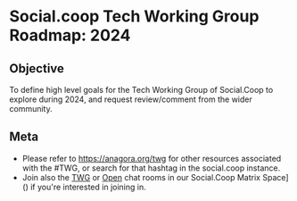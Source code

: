# Social.coop Tech Working Group Roadmap: 2024

## Objective
To define high level goals for the Tech Working Group of Social.Coop to explore during 2024, and request review/comment from the wider community.

## Meta
- Please refer to https://anagora.org/twg for other resources associated with the #TWG, or search for that hashtag in the social.coop instance.
- Join also the [TWG](https://matrix.to/#/#SocialCoop:matrix.org) or [Open](https://matrix.to/#/#SocialCoop:matrix.org) chat rooms in our Social.Coop Matrix Space]() if you're interested in joining in.